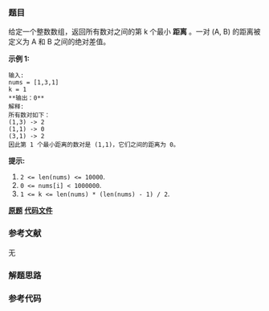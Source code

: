 ### 题目
给定一个整数数组，返回所有数对之间的第 k 个最小 **距离** 。一对 (A, B) 的距离被定义为 A 和 B 之间的绝对差值。

**示例 1:**

    
    
    输入:
    nums = [1,3,1]
    k = 1
    **输出：0** 
    解释:
    所有数对如下：
    (1,3) -> 2
    (1,1) -> 0
    (3,1) -> 2
    因此第 1 个最小距离的数对是 (1,1)，它们之间的距离为 0。
    

**提示:**

  1. `2 <= len(nums) <= 10000`.
  2. `0 <= nums[i] < 1000000`.
  3. `1 <= k <= len(nums) * (len(nums) - 1) / 2`.

 **[原题](https://leetcode-cn.com/problems/find-k-th-smallest-pair-distance/)**    **[代码文件]()**


### 参考文献
无

### 解题思路




### 参考代码

```go


```




